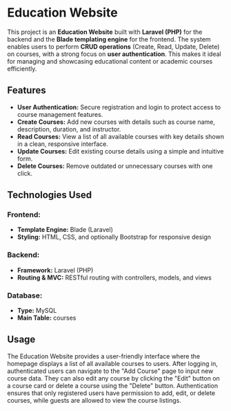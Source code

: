 <!DOCTYPE html>
<html lang="en">
<head>
  <meta charset="UTF-8">
  <meta name="viewport" content="width=device-width, initial-scale=1">
  

</head>
<body>

  <h1><strong>Education Website</strong></h1>

  <p>This project is an <strong>Education Website</strong> built with <strong>Laravel (PHP)</strong> for the backend and the <strong>Blade templating engine</strong> for the frontend. The system enables users to perform <strong>CRUD operations</strong> (Create, Read, Update, Delete) on courses, with a strong focus on <strong>user authentication</strong>. This makes it ideal for managing and showcasing educational content or academic courses efficiently.</p>

  <h2><strong>Features</strong></h2>

  <ul>
    <li><strong>User Authentication:</strong> Secure registration and login to protect access to course management features.</li>
    <li><strong>Create Courses:</strong> Add new courses with details such as course name, description, duration, and instructor.</li>
    <li><strong>Read Courses:</strong> View a list of all available courses with key details shown in a clean, responsive interface.</li>
    <li><strong>Update Courses:</strong> Edit existing course details using a simple and intuitive form.</li>
    <li><strong>Delete Courses:</strong> Remove outdated or unnecessary courses with one click.</li>
  </ul>

  <h2><strong>Technologies Used</strong></h2>

  <h3><strong>Frontend:</strong></h3>
  <ul>
    <li><strong>Template Engine:</strong> Blade (Laravel)</li>
    <li><strong>Styling:</strong> HTML, CSS, and optionally Bootstrap for responsive design</li>
  </ul>

  <h3><strong>Backend:</strong></h3>
  <ul>
    <li><strong>Framework:</strong> Laravel (PHP)</li>
    <li><strong>Routing & MVC:</strong> RESTful routing with controllers, models, and views</li>
  </ul>

  <h3><strong>Database:</strong></h3>
  <ul>
    <li><strong>Type:</strong> MySQL</li>
    <li><strong>Main Table:</strong> courses</li>
  </ul>
  <h2><strong>Usage</strong></h2>
  <p>The Education Website provides a user-friendly interface where the homepage displays a list of all available courses to users. After logging in, authenticated users can navigate to the "Add Course" page to input new course data. They can also edit any course by clicking the "Edit" button on a course card or delete a course using the "Delete" button. Authentication ensures that only registered users have permission to add, edit, or delete courses, while guests are allowed to view the course listings.</p>
</body>
</html>

